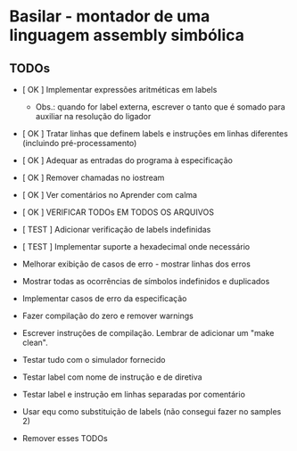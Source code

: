 # Basilar - montador de uma linguagem assembly simbólica

## TODOs
- [ OK ] Implementar expressões aritméticas em labels
    * Obs.: quando for label externa, escrever o tanto que é somado para auxiliar na resolução do ligador
- [ OK ] Tratar linhas que definem labels e instruções em linhas diferentes (incluindo pré-processamento)
- [ OK ] Adequar as entradas do programa à especificação
- [ OK ] Remover chamadas no iostream
- [ OK ] Ver comentários no Aprender com calma
- [ OK ] VERIFICAR TODOs EM TODOS OS ARQUIVOS
- [ TEST ] Adicionar verificação de labels indefinidas
- [ TEST ] Implementar suporte a hexadecimal onde necessário
- Melhorar exibição de casos de erro - mostrar linhas dos erros
- Mostrar todas as ocorrências de símbolos indefinidos e duplicados
- Implementar casos de erro da especificação
- Fazer compilação do zero e remover warnings
- Escrever instruções de compilação. Lembrar de adicionar um "make clean".
- Testar tudo com o simulador fornecido
- Testar label com nome de instrução e de diretiva
- Testar label e instrução em linhas separadas por comentário

- Usar equ como substituição de labels (não consegui fazer no samples 2)

- Remover esses TODOs